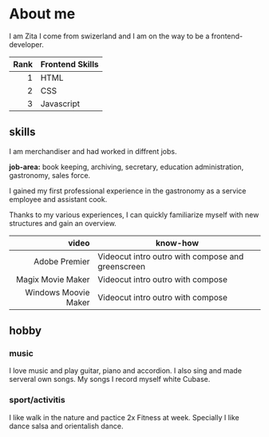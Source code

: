 # About me
I am Zita I come from swizerland and I am on the way to be a frontend-developer.

| Rank | Frontend Skills |
|-----:|---------------|
|     1|  HTML         |
|     2|  CSS             |
|     3|  Javascript            |


## skills



I am merchandiser and had worked in diffrent jobs.

**job-area:** book keeping, archiving, secretary, education administration, gastronomy, sales force.

I gained my first professional experience in the gastronomy as a service employee and assistant cook. 

Thanks to my various experiences, I can quickly familiarize myself with new structures and gain an overview.

| video | know-how |
|-----:|---------------|
|    Adobe Premier| Videocut intro outro with compose and greenscreen         |
|    Magix Movie Maker|  Videocut intro outro with compose             |
|    Windows Moovie Maker|  Videocut intro outro with compose             |

## hobby
### music
I love music and play guitar, piano and accordion. I also sing and made serveral own songs. My songs I record myself white Cubase. 
### sport/activitis
I like walk in the nature and pactice 2x Fitness at week. Specially I like dance salsa and orientalish dance. 




<!-- safdsaf
